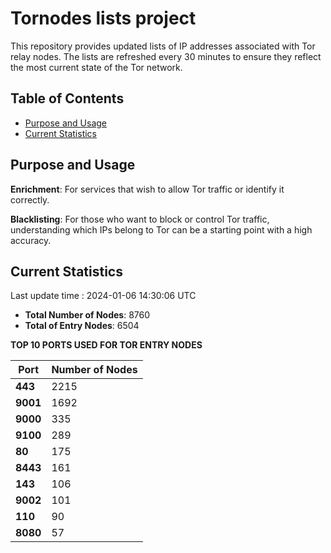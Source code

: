 # Tornodes lists project

This repository provides updated lists of IP addresses associated with Tor relay nodes. The lists are refreshed every 30 minutes to ensure they reflect the most current state of the Tor network.

## Table of Contents

- [Purpose and Usage](#purpose-and-usage)
- [Current Statistics](#current-statistics)


## Purpose and Usage

**Enrichment**: For services that wish to allow Tor traffic or identify it correctly.

**Blacklisting**: For those who want to block or control Tor traffic, understanding which IPs belong to Tor can be a starting point with a high accuracy.

## Current Statistics

Last update time : 2024-01-06 14:30:06 UTC

- **Total Number of Nodes**: 8760
- **Total of Entry Nodes**: 6504

**TOP 10 PORTS USED FOR TOR ENTRY NODES**

| **Port** | **Number of Nodes** |
|------|-----------------|
| **443**   | 2215  |
| **9001**   | 1692  |
| **9000**   | 335  |
| **9100**   | 289  |
| **80**   | 175  |
| **8443**   | 161  |
| **143**   | 106  |
| **9002**   | 101  |
| **110**   | 90  |
| **8080**   | 57  |

